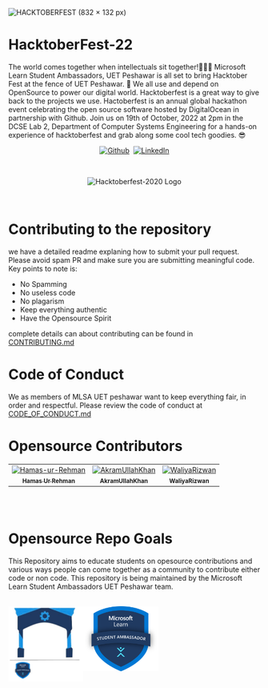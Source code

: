 ![HACKTOBERFEST (832 × 132 px)](https://user-images.githubusercontent.com/47780362/196248237-02fe11ea-0216-463b-89de-36f514b7ddc8.gif)

# HacktoberFest-22
The world comes together when intellectuals sit together!🧑🏻‍💻 Microsoft Learn Student Ambassadors, UET  Peshawar is all set to bring Hacktober Fest at the fence of UET Peshawar. 🤖 We all use and depend on OpenSource to power our digital world. Hacktoberfest is a great way to give back to the projects we use. Hactoberfest is an annual global hackathon event celebrating the open source software hosted by DigitalOcean in partnership with Github. Join us on 19th of October, 2022 at 2pm in the DCSE Lab 2, Department of Computer Systems Engineering for a hands-on experience of hacktoberfest and grab along some cool tech goodies. 😎

<p align="center">
<a href='https://github.com/MLSA-UETP' target="_blank"><img alt='Github' src='https://img.shields.io/badge/Github-100000?style=for-the-badge&logo=Github&logoColor=white&labelColor=000000&color=000000'/></a>
<a href='https://github.com/shivamkapasia0' target="_blank"><img alt='' src='https://img.shields.io/badge/MADE_WITH ❤-100000?style=for-the-badge&logo=&logoColor=white&labelColor=D70808&color=D70808'/></a>
<a href='https://www.linkedin.com/company/mlsauetp/' target="_blank">
<img alt='LinkedIn' src='https://img.shields.io/badge/LinkedIn-100000?style=for-the-badge&logo=LinkedIn&logoColor=white&labelColor=0B66C3&color=0B66C3'/></a></p>

<br>
<p align="center">
    <img src="https://github.com/MLSA-UETP/HacktoberFest-22/blob/main/Hfest-Logo-2-Color-Manga.svg" alt="Hacktoberfest-2020 Logo" width="350">
</p>

<br>

# Contributing to the repository
we have a detailed readme explaning how to submit your pull request. Please avoid spam PR and make sure you are submitting meaningful code. Key points to note is: 
- No Spamming
- No useless code
- No plagarism
- Keep everything authentic 
- Have the Opensource Spirit

complete details can about contributing can be found in [CONTRIBUTING.md](https://github.com/MLSA-UETP/HacktoberFest-22/blob/main/CONTRIBUTING.md)

# Code of Conduct
We as members of MLSA UET peshawar want to keep everything fair, in order and respectful. Please review the code of conduct at [CODE_OF_CONDUCT.md](https://github.com/MLSA-UETP/HacktoberFest-22/blob/main/CODE_OF_CONDUCT.md) 
# Opensource Contributors
<!-- readme: contributors -start -->
<table>
<tr>
    <td align="center">
        <a href="https://github.com/Hamas-ur-Rehman">
            <img src="https://avatars.githubusercontent.com/u/47780362?v=4" width="100;" alt="Hamas-ur-Rehman"/>
            <br />
            <sub><b>Hamas Ur Rehman</b></sub>
        </a>
    </td>
    <td align="center">
        <a href="https://github.com/AkramUllahKhan">
            <img src="https://avatars.githubusercontent.com/u/90589314?v=4" width="100;" alt="AkramUllahKhan"/>
            <br />
            <sub><b>AkramUllahKhan</b></sub>
        </a>
    </td>
    <td align="center">
        <a href="https://github.com/WaliyaRizwan">
            <img src="https://avatars.githubusercontent.com/u/116026957?v=4" width="100;" alt="WaliyaRizwan"/>
            <br />
            <sub><b>WaliyaRizwan</b></sub>
        </a>
    </td></tr>
</table>
<!-- readme: contributors -end -->

<br>
<br>

# Opensource Repo Goals

This Repository aims to educate students on opesource contributions and various ways people can come together as a community to contribute either code or non code. This repository is being maintained by the Microsoft Learn Student Ambassadors UET Peshawar team.
<br>
<br>

<img align="left" src="white text uet mlsa.png" alt="mlsa_logo" width="150"/> 
<img align="left" src="MSLearn_SA_badge_generic_rgb_300ppi.png" alt="mlsa_logo" width="150"/> 



